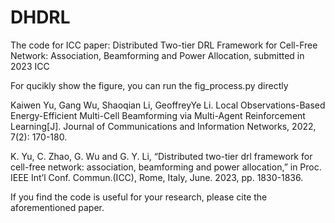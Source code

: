 # DHDRL

The code for ICC paper: Distributed Two-tier DRL Framework for Cell-Free Network: Association, Beamforming and Power Allocation, submitted in 2023 ICC


For qucikly show the figure, you can run the fig_process.py directly



Kaiwen Yu, Gang Wu, Shaoqian Li, GeoffreyYe Li. Local Observations-Based Energy-Efficient Multi-Cell Beamforming via Multi-Agent Reinforcement Learning[J]. Journal of Communications and Information Networks, 2022, 7(2): 170-180.

K. Yu, C. Zhao, G. Wu and G. Y. Li, “Distributed two-tier drl framework for cell-free network: association, beamforming and power allocation,” in Proc. IEEE Int’l Conf. Commun.(ICC), Rome, Italy, June. 2023, pp. 1830-1836.

If you find the code is useful for your research, please cite the aforementioned paper.
